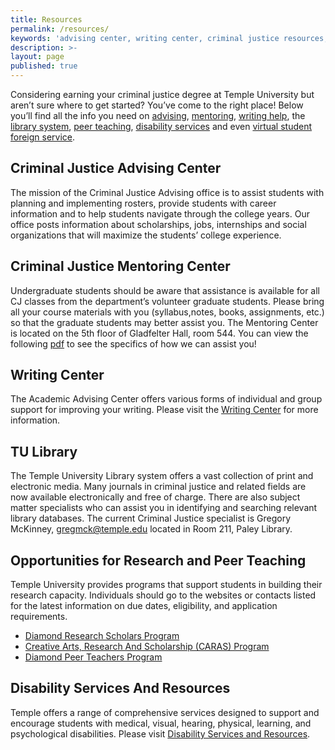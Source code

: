 ```yaml
---
title: Resources
permalink: /resources/
keywords: 'advising center, writing center, criminal justice resources, tu library, research and peer teaching, virtual student foreign service'
description: >-
layout: page
published: true
---
```

Considering earning your criminal justice degree at Temple University but aren’t sure where to get started? You’ve come to the right place! Below you’ll find all the info you need on [advising](#advising-center), [mentoring](#criminal-justice-mentoring-center), [writing help](#writing-center), the [library system](#tu-library), [peer teaching](#opportunities-for-research-and-peer-teaching), [disability services](#disability-services-and-resources) and even [virtual student foreign service](#virtual-student-foreign-service).

## Criminal Justice Advising Center
The mission of the Criminal Justice Advising office is to assist students with planning and implementing rosters, provide students with career information and to help students navigate through the college years. Our office posts information about scholarships, jobs, internships and social organizations that will maximize the students’ college experience. 

## Criminal Justice Mentoring Center
Undergraduate students should be aware that assistance is available for all CJ classes from the department’s volunteer graduate students. Please bring all your course materials with you (syllabus,notes, books, assignments, etc.) so that the graduate students may better assist you. The Mentoring Center is located on the 5th floor of Gladfelter Hall, room 544. You can view the following [pdf](https://liberalarts.temple.edu/sites/liberalarts/files/Criminal%20Justice%20Mentoring%20Center.pdf) to see the specifics of how we can assist you!

## Writing Center
The Academic Advising Center offers various forms of individual and group support for improving your writing. Please visit the [Writing Center](http://www.temple.edu/writingctr/) for more information.

## TU Library
The Temple University Library system offers a vast collection of print and electronic media. Many journals in criminal justice and related fields are now available electronically and free of charge. There are also subject matter specialists who can assist you in identifying and searching relevant library databases. The current Criminal Justice specialist is Gregory McKinney, [gregmck@temple.edu](mailto:gregmck@temple.edu) located in Room 211, Paley Library.

## Opportunities for Research and Peer Teaching
Temple University provides programs that support students in building their research capacity. Individuals should go to the websites or contacts listed for the latest information on due dates, eligibility, and application requirements.

- [Diamond Research Scholars Program](http://www.temple.edu/vpus/opportunities/researchscholars.htm)
- [Creative Arts, Research And Scholarship (CARAS) Program](http://www.temple.edu/vpus/opportunities/CARAS.htm)
- [Diamond Peer Teachers Program](http://www.temple.edu/vpus/opportunities/peerteacher.htm) 

## Disability Services And Resources
Temple offers a range of comprehensive services designed to support and encourage students with medical, visual, hearing, physical, learning, and psychological disabilities. Please visit [Disability Services and Resources](http://www.temple.edu/disability/).
